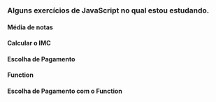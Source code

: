 ### Alguns exercícios de JavaScript no qual estou estudando.
#### Média de notas
#### Calcular o IMC
#### Escolha de Pagamento
#### Function 
#### Escolha de Pagamento com o Function

